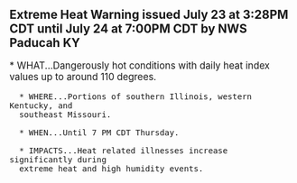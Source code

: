 <p>
   <h2>Extreme Heat Warning issued July 23 at 3:28PM CDT until July 24 at 7:00PM CDT by NWS Paducah KY</h2>
   <div style="font-size:120%">* WHAT...Dangerously hot conditions with daily heat index values up
      to around 110 degrees.
      
      * WHERE...Portions of southern Illinois, western Kentucky, and
      southeast Missouri.
      
      * WHEN...Until 7 PM CDT Thursday.
      
      * IMPACTS...Heat related illnesses increase significantly during
      extreme heat and high humidity events.
   </div>
</p>